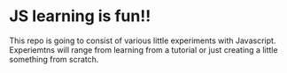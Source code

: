 # JS learning is fun!!

This repo is going to consist of various little experiments with Javascript. Experiemtns will range from learning from a tutorial or just creating a little something from scratch.
